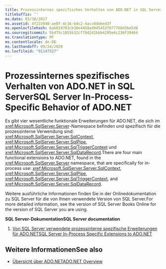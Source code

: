 ```yaml
---
title: Prozessinternes spezifisches Verhalten von ADO.NET in SQL Server
titleSuffix: ''
ms.date: 03/30/2017
ms.assetid: 4f223948-ae8f-4c16-bdc2-4acc6debed3f
ms.openlocfilehash: 6ab019703cb38e4458ad945453f077768d3be5d8
ms.sourcegitcommit: 5b475c1855b32cf78d2d1bbb4295e4c236f39464
ms.translationtype: MT
ms.contentlocale: de-DE
ms.lasthandoff: 09/24/2020
ms.locfileid: "91147527"
---
```

# <a name="sql-server-in-process-specific-behavior-of-adonet"></a><span data-ttu-id="7568a-102">Prozessinternes spezifisches Verhalten von ADO.NET in SQL Server</span><span class="sxs-lookup"><span data-stu-id="7568a-102">SQL Server In-Process-Specific Behavior of ADO.NET</span></span>

<span data-ttu-id="7568a-103">Es gibt vier wesentliche funktionale Erweiterungen für ADO.NET, die sich im <xref:Microsoft.SqlServer.Server>-Namespace befinden und spezifisch für die prozessinterne Verwendung sind: <xref:Microsoft.SqlServer.Server.SqlContext>, <xref:Microsoft.SqlServer.Server.SqlPipe>, <xref:Microsoft.SqlServer.Server.SqlTriggerContext> und <xref:Microsoft.SqlServer.Server.SqlDataRecord>.</span><span class="sxs-lookup"><span data-stu-id="7568a-103">There are four main functional extensions to ADO.NET, found in the <xref:Microsoft.SqlServer.Server> namespace, that are specifically for in-process use: <xref:Microsoft.SqlServer.Server.SqlContext>, <xref:Microsoft.SqlServer.Server.SqlPipe>, <xref:Microsoft.SqlServer.Server.SqlTriggerContext>, and <xref:Microsoft.SqlServer.Server.SqlDataRecord>.</span></span>  
  
 <span data-ttu-id="7568a-104">Weitere ausführliche Informationen finden Sie in der Onlinedokumentation zu SQL Server für die von Ihnen verwendete Version von SQL Server.</span><span class="sxs-lookup"><span data-stu-id="7568a-104">For more detailed information, see the version of SQL Server Books Online for the version of SQL Server you are using.</span></span>  
  
 <span data-ttu-id="7568a-105">**SQL Server-Dokumentation**</span><span class="sxs-lookup"><span data-stu-id="7568a-105">**SQL Server documentation**</span></span>  
  
1. [<span data-ttu-id="7568a-106">Von SQL Server verwendete prozessinterne spezifische Erweiterungen für ADO.NET</span><span class="sxs-lookup"><span data-stu-id="7568a-106">SQL Server In-Process Specific Extensions to ADO.NET</span></span>](/sql/relational-databases/clr-integration-data-access-in-process-ado-net/sql-server-in-process-specific-extensions-to-ado-net)  
  
## <a name="see-also"></a><span data-ttu-id="7568a-107">Weitere Informationen</span><span class="sxs-lookup"><span data-stu-id="7568a-107">See also</span></span>

- [<span data-ttu-id="7568a-108">Übersicht über ADO.NET</span><span class="sxs-lookup"><span data-stu-id="7568a-108">ADO.NET Overview</span></span>](../ado-net-overview.md)
